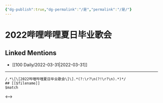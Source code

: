 ```yaml
---
{"dg-publish":true,"dg-permalink":"/是","permalink":"/是/"}
---
```


# 2022哔哩哔哩夏日毕业歌会

## Linked Mentions
- [[100 Daily/2022-03-31\|2022-03-31]]


---

```expander
/.*\[\[2022哔哩哔哩夏日毕业歌会\]\].*(?:\r?\n(?!\r?\n).*)*/
## [[$filename]]
$match
```

<-->
